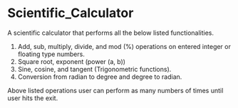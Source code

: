 # Scientific_Calculator

A scientific calculator that performs all the below listed functionalities.
1.	Add, sub, multiply, divide, and mod (%) operations on entered integer or floating type numbers.
2.	Square root, exponent (power (a, b))
3.	Sine, cosine, and tangent (Trigonometric functions).
4.	Conversion from radian to degree and degree to radian.

Above listed operations user can perform as many numbers of times until user hits the exit.
